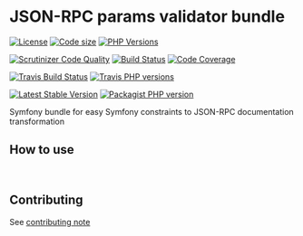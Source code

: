 # JSON-RPC params validator bundle
 [![License](https://img.shields.io/github/license/yoanm/symfony-jsonrpc-params-sf-constraints-doc.svg)](https://github.com/yoanm/symfony-jsonrpc-params-sf-constraints-doc) [![Code size](https://img.shields.io/github/languages/code-size/yoanm/symfony-jsonrpc-params-sf-constraints-doc.svg)](https://github.com/yoanm/symfony-jsonrpc-params-sf-constraints-doc) [![PHP Versions](https://img.shields.io/badge/php-7.0%20%2F%207.1%20%2F%207.2-8892BF.svg)](https://php.net/)

[![Scrutinizer Code Quality](https://scrutinizer-ci.com/g/yoanm/symfony-jsonrpc-params-sf-constraints-doc/badges/quality-score.png?b=master)](https://scrutinizer-ci.com/g/yoanm/symfony-jsonrpc-params-sf-constraints-doc/?branch=master) [![Build Status](https://scrutinizer-ci.com/g/yoanm/symfony-jsonrpc-params-sf-constraints-doc/badges/build.png?b=master)](https://scrutinizer-ci.com/g/yoanm/symfony-jsonrpc-params-sf-constraints-doc/build-status/master) [![Code Coverage](https://scrutinizer-ci.com/g/yoanm/symfony-jsonrpc-params-sf-constraints-doc/badges/coverage.png?b=master)](https://scrutinizer-ci.com/g/yoanm/symfony-jsonrpc-params-sf-constraints-doc/?branch=master)

[![Travis Build Status](https://img.shields.io/travis/yoanm/symfony-jsonrpc-params-sf-constraints-doc/master.svg?label=travis)](https://travis-ci.org/yoanm/symfony-jsonrpc-params-sf-constraints-doc) [![Travis PHP versions](https://img.shields.io/travis/php-v/yoanm/symfony-jsonrpc-params-sf-constraints-doc.svg)](https://travis-ci.org/yoanm/symfony-jsonrpc-params-sf-constraints-doc)

[![Latest Stable Version](https://img.shields.io/packagist/v/yoanm/symfony-jsonrpc-params-sf-constraints-doc.svg)](https://packagist.org/packages/yoanm/symfony-jsonrpc-params-sf-constraints-doc) [![Packagist PHP version](https://img.shields.io/packagist/php-v/yoanm/symfony-jsonrpc-params-sf-constraints-doc.svg)](https://packagist.org/packages/yoanm/symfony-jsonrpc-params-sf-constraints-doc)

Symfony bundle for easy Symfony constraints to JSON-RPC documentation transformation

## How to use


   

## Contributing
See [contributing note](./CONTRIBUTING.md)
